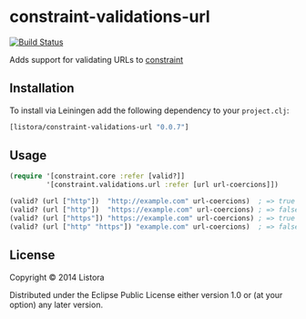 # constraint-validations-url

[![Build Status](https://travis-ci.org/listora/constraint-validations-url.svg?branch=master)](https://travis-ci.org/listora/constraint-validations-url)

Adds support for validating URLs to [constraint][]

## Installation

To install via Leiningen add the following dependency to your `project.clj`:

``` clj
[listora/constraint-validations-url "0.0.7"]
```

## Usage

``` clj
(require '[constraint.core :refer [valid?]]
         '[constraint.validations.url :refer [url url-coercions]])

(valid? (url ["http"])  "http://example.com" url-coercions)  ; => true
(valid? (url ["http"])  "https://example.com" url-coercions) ; => false
(valid? (url ["https"]) "https://example.com" url-coercions) ; => true
(valid? (url ["http" "https"]) "example.com" url-coercions)  ; => false
```

## License

Copyright © 2014 Listora

Distributed under the Eclipse Public License either version 1.0 or (at
your option) any later version.

[constraint]: https://github.com/listora/constraint
